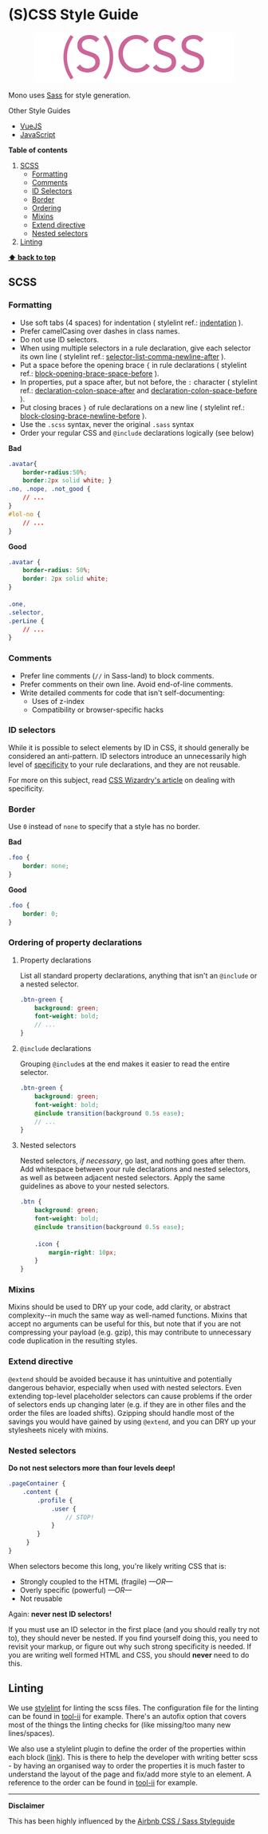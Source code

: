 # (S)CSS Style Guide

<p align="center">
  <img src="img/logo.png"/>
</p>

Mono uses [Sass](http://sass-lang.com/) for style generation.

Other Style Guides

  - [VueJS](https://github.com/monosolutions/vuejs-style-guide)
  - [JavaScript](https://github.com/monosolutions/javascript-style-guide)

**Table of contents**

1. [SCSS](#scss)
    - [Formatting](#formatting)
    - [Comments](#comments)
    - [ID Selectors](#idSelectors)
    - [Border](#border)
    - [Ordering](#ordering)
    - [Mixins](#mixins)
    - [Extend directive](#extend)
    - [Nested selectors](#nested)
1. [Linting](#linting)

**[⬆ back to top](#table-of-contents)**
<a name="scss"></a>
## SCSS
<a name="formatting"></a>
### Formatting

* Use soft tabs (4 spaces) for indentation ( stylelint ref.: [indentation](https://stylelint.io/user-guide/rules/indentation/) ).
* Prefer camelCasing over dashes in class names.
* Do not use ID selectors.
* When using multiple selectors in a rule declaration, give each selector its own line ( stylelint ref.: [selector-list-comma-newline-after](https://stylelint.io/user-guide/rules/selector-list-comma-newline-after/) ).
* Put a space before the opening brace `{` in rule declarations ( stylelint ref.: [block-opening-brace-space-before](https://stylelint.io/user-guide/rules/block-opening-brace-space-before/) ).
* In properties, put a space after, but not before, the `:` character ( stylelint ref.: [declaration-colon-space-after](https://stylelint.io/user-guide/rules/declaration-colon-space-after/) and  [declaration-colon-space-before](https://stylelint.io/user-guide/rules/declaration-colon-space-before/) ).
* Put closing braces `}` of rule declarations on a new line ( stylelint ref.: [block-closing-brace-newline-before](https://stylelint.io/user-guide/rules/block-closing-brace-newline-before/) ).
* Use the `.scss` syntax, never the original `.sass` syntax
* Order your regular CSS and `@include` declarations logically (see below)

**Bad**

```css
.avatar{
    border-radius:50%;
    border:2px solid white; }
.no, .nope, .not_good {
    // ...
}
#lol-no {
    // ...
}
```

**Good**

```css
.avatar {
    border-radius: 50%;
    border: 2px solid white;
}

.one,
.selector,
.perLine {
    // ...
}
```
<a name="comments"></a>
### Comments

* Prefer line comments (`//` in Sass-land) to block comments.
* Prefer comments on their own line. Avoid end-of-line comments.
* Write detailed comments for code that isn't self-documenting:
  - Uses of z-index
  - Compatibility or browser-specific hacks

<a name="idSelectors"></a>
### ID selectors

While it is possible to select elements by ID in CSS, it should generally be considered an anti-pattern. ID selectors introduce an unnecessarily high level of [specificity](https://developer.mozilla.org/en-US/docs/Web/CSS/Specificity) to your rule declarations, and they are not reusable.

For more on this subject, read [CSS Wizardry's article](http://csswizardry.com/2014/07/hacks-for-dealing-with-specificity/) on dealing with specificity.

<a name="border"></a>
### Border

Use `0` instead of `none` to specify that a style has no border.

**Bad**

```css
.foo {
    border: none;
}
```

**Good**

```css
.foo {
    border: 0;
}
```
<a name="ordering"></a>
### Ordering of property declarations

1. Property declarations

    List all standard property declarations, anything that isn't an `@include` or a nested selector.

    ```scss
    .btn-green {
        background: green;
        font-weight: bold;
        // ...
    }
    ```

2. `@include` declarations

    Grouping `@include`s at the end makes it easier to read the entire selector.

    ```scss
    .btn-green {
        background: green;
        font-weight: bold;
        @include transition(background 0.5s ease);
        // ...
    }
    ```

3. Nested selectors

    Nested selectors, _if necessary_, go last, and nothing goes after them. Add whitespace between your rule declarations and nested selectors, as well as between adjacent nested selectors. Apply the same guidelines as above to your nested selectors.

    ```scss
    .btn {
        background: green;
        font-weight: bold;
        @include transition(background 0.5s ease);

        .icon {
            margin-right: 10px;
        }
    }
    ```

<a name="mixins"></a>
### Mixins

Mixins should be used to DRY up your code, add clarity, or abstract complexity--in much the same way as well-named functions. Mixins that accept no arguments can be useful for this, but note that if you are not compressing your payload (e.g. gzip), this may contribute to unnecessary code duplication in the resulting styles.

<a name="extend"></a>
### Extend directive

`@extend` should be avoided because it has unintuitive and potentially dangerous behavior, especially when used with nested selectors. Even extending top-level placeholder selectors can cause problems if the order of selectors ends up changing later (e.g. if they are in other files and the order the files are loaded shifts). Gzipping should handle most of the savings you would have gained by using `@extend`, and you can DRY up your stylesheets nicely with mixins.

<a name="nested"></a>
### Nested selectors

**Do not nest selectors more than four levels deep!**

```scss
.pageContainer {
    .content {
        .profile {
    	    .user {
      	        // STOP!
      	    }
        }
     }
}
```

When selectors become this long, you're likely writing CSS that is:

* Strongly coupled to the HTML (fragile) *—OR—*
* Overly specific (powerful) *—OR—*
* Not reusable


Again: **never nest ID selectors!**

If you must use an ID selector in the first place (and you should really try not to), they should never be nested. If you find yourself doing this, you need to revisit your markup, or figure out why such strong specificity is needed. If you are writing well formed HTML and CSS, you should **never** need to do this.

<a name="linting"></a>
## Linting

We use [stylelint](https://stylelint.io/) for linting the scss files. The configuration file for the linting can be found in [tool-ii](https://github.com/monosolutions/tool-ii/blob/master/.stylelintrc) for example. There's an autofix option that covers most of the things the linting checks for (like missing/too many new lines/spaces).

We also use a stylelint plugin to define the order of the properties within each block ([link](https://github.com/hudochenkov/stylelint-order)). This is there to help the developer with writing better scss - by having an organised way to order the properties it is much faster to understand the layout of the page and fix/add more style to an element. A reference to the order can be found in [tool-ii](https://github.com/monosolutions/tool-ii/blob/master/.stylelintrc) for example.

---

**Disclaimer**

This has been highly influenced by the [Airbnb CSS / Sass Styleguide](https://github.com/airbnb/css)